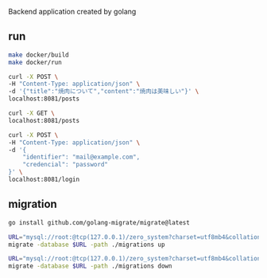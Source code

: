 Backend application created by golang

## run

```bash
make docker/build
make docker/run
```

```bash
curl -X POST \
-H "Content-Type: application/json" \
-d '{"title":"焼肉について","content":"焼肉は美味しい"}' \
localhost:8081/posts

curl -X GET \
localhost:8081/posts

curl -X POST \
-H "Content-Type: application/json" \
-d '{
	"identifier": "mail@example.com",
	"credencial": "password"
}' \
localhost:8081/login
```

## migration

```bash
go install github.com/golang-migrate/migrate@latest
```

```bash
URL="mysql://root:@tcp(127.0.0.1)/zero_system?charset=utf8mb4&collation=utf8mb4_general_ci&parseTime=true"
migrate -database $URL -path ./migrations up
```

```bash
URL="mysql://root:@tcp(127.0.0.1)/zero_system?charset=utf8mb4&collation=utf8mb4_general_ci&parseTime=true"
migrate -database $URL -path ./migrations down
```
